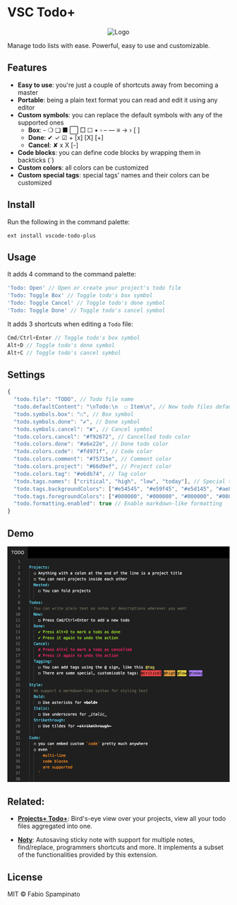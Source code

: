 # VSC Todo+

<p align="center">
	<img src="https://raw.githubusercontent.com/fabiospampinato/vscode-todo-plus/master/resources/logo-128x128.png" alt="Logo">
</p>

Manage todo lists with ease. Powerful, easy to use and customizable.

## Features

- **Easy to use**: you're just a couple of shortcuts away from becoming a master
- **Portable**: being a plain text format you can read and edit it using any editor
- **Custom symbols**: you can replace the default symbols with any of the supported ones
  - **Box**: - ❍ ❑ ■ ⬜ □ ☐ ▪ ▫ – — ≡ → › [ ]
  - **Done**: ✔ ✓ ☑ + [x] [X] [+]
  - **Cancel**: ✘ x X [-]
- **Code blocks**: you can define code blocks by wrapping them in backticks (`)
- **Custom colors**: all colors can be customized
- **Custom special tags**: special tags' names and their colors can be customized

## Install

Run the following in the command palette:

```shell
ext install vscode-todo-plus
```

## Usage

It adds 4 command to the command palette:

```js
'Todo: Open' // Open or create your project's todo file
'Todo: Toggle Box' // Toggle todo's box symbol
'Todo: Toggle Cancel' // Toggle todo's done symbol
'Todo: Toggle Done' // Toggle todo's cancel symbol
```

It adds 3 shortcuts when editing a `Todo` file:

```js
Cmd/Ctrl+Enter // Toggle todo's box symbol
Alt+D // Toggle todo's done symbol
Alt+C // Toggle todo's cancel symbol
```

## Settings

```js
{
  "todo.file": "TODO", // Todo file name
  "todo.defaultContent": "\nTodo:\n  ☐ Item\n", // New todo files default content
  "todo.symbols.box": "☐", // Box symbol
  "todo.symbols.done": "✔", // Done symbol
  "todo.symbols.cancel": "✘", // Cancel symbol
  "todo.colors.cancel": "#f92672", // Cancelled todo color
  "todo.colors.done": "#a6e22e", // Done todo color
  "todo.colors.code": "#fd971f", // Code color
  "todo.colors.comment": "#75715e", // Comment color
  "todo.colors.project": "#66d9ef", // Project color
  "todo.colors.tag": "#e6db74", // Tag color
  "todo.tags.names": ["critical", "high", "low", "today"], // Special tags' names
  "todo.tags.backgroundColors": ["#e54545", "#e59f45", "#e5d145", "#ae81ff"], // Special tags' background colors
  "todo.tags.foregroundColors": ["#000000", "#000000", "#000000", "#000000"], // Special tags' foreground colors
  "todo.formatting.enabled": true // Enable markdown-like formatting
}
```

## Demo

![Demo](resources/demo.png)

## Related:

- **[Projects+ Todo+](https://marketplace.visualstudio.com/items?itemName=fabiospampinato.vscode-projects-plus-todo-plus)**: Bird's-eye view over your projects, view all your todo files aggregated into one.

- **[Noty](https://github.com/fabiospampinato/noty)**: Autosaving sticky note with support for multiple notes, find/replace, programmers shortcuts and more. It implements a subset of the functionalities provided by this extension.

## License

MIT © Fabio Spampinato
